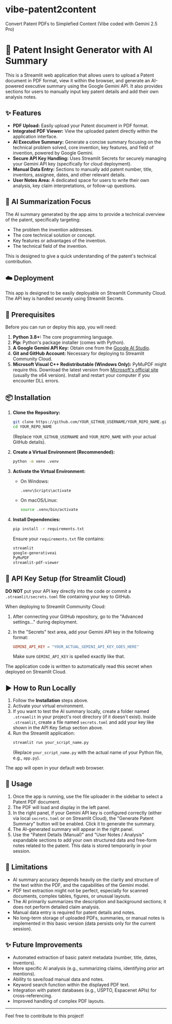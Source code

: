 # vibe-patent2content
Convert Patent PDFs to Simplefied Content (Vibe coded with Gemini 2.5 Pro)

# 📄 Patent Insight Generator with AI Summary

This is a Streamlit web application that allows users to upload a Patent document in PDF format, view it within the browser, and generate an AI-powered executive summary using the Google Gemini API. It also provides sections for users to manually input key patent details and add their own analysis notes.

## ✨ Features

*   **PDF Upload:** Easily upload your Patent document in PDF format.
*   **Integrated PDF Viewer:** View the uploaded patent directly within the application interface.
*   **AI Executive Summary:** Generate a concise summary focusing on the technical problem solved, core invention, key features, and field of invention, powered by Google Gemini.
*   **Secure API Key Handling:** Uses Streamlit Secrets for securely managing your Gemini API key (specifically for cloud deployment).
*   **Manual Data Entry:** Sections to manually add patent number, title, inventors, assignee, dates, and other relevant details.
*   **User Notes Area:** A dedicated space for users to write their own analysis, key claim interpretations, or follow-up questions.

## 🤖 AI Summarization Focus

The AI summary generated by the app aims to provide a technical overview of the patent, specifically targeting:

*   The problem the invention addresses.
*   The core technical solution or concept.
*   Key features or advantages of the invention.
*   The technical field of the invention.

This is designed to give a quick understanding of the patent's technical contribution.

## ☁️ Deployment

This app is designed to be easily deployable on Streamlit Community Cloud. The API key is handled securely using Streamlit Secrets.

## 🔑 Prerequisites

Before you can run or deploy this app, you will need:

1.  **Python 3.8+:** The core programming language.
2.  **Pip:** Python's package installer (comes with Python).
3.  **A Google Gemini API Key:** Obtain one from the [Google AI Studio](https://aistudio.google.com/app/apikey).
4.  **Git and GitHub Account:** Necessary for deploying to Streamlit Community Cloud.
5.  **Microsoft Visual C++ Redistributable (Windows Only):** PyMuPDF might require this. Download the latest version from [Microsoft's official site](https://learn.microsoft.com/en-us/cpp/windows/latest-supported-vc-redist?view=msvc-170) (usually the x64 version). Install and restart your computer if you encounter DLL errors.

## 📦 Installation

1.  **Clone the Repository:**
    ```bash
    git clone https://github.com/YOUR_GITHUB_USERNAME/YOUR_REPO_NAME.git
    cd YOUR_REPO_NAME
    ```
    (Replace `YOUR_GITHUB_USERNAME` and `YOUR_REPO_NAME` with your actual GitHub details).

2.  **Create a Virtual Environment (Recommended):**
    ```bash
    python -m venv .venv
    ```

3.  **Activate the Virtual Environment:**
    *   On Windows:
        ```bash
        .venv\Scripts\activate
        ```
    *   On macOS/Linux:
        ```bash
        source .venv/bin/activate
        ```

4.  **Install Dependencies:**
    ```bash
    pip install -r requirements.txt
    ```
    Ensure your `requirements.txt` file contains:
    ```txt
    streamlit
    google-generativeai
    PyMuPDF
    streamlit-pdf-viewer
    ```

## 🔐 API Key Setup (for Streamlit Cloud)

**DO NOT** put your API key directly into the code or commit a `.streamlit/secrets.toml` file containing your key to GitHub.

When deploying to Streamlit Community Cloud:

1.  After connecting your GitHub repository, go to the "Advanced settings..." during deployment.
2.  In the "Secrets" text area, add your Gemini API key in the following format:

    ```toml
    GEMINI_API_KEY = "YOUR_ACTUAL_GEMINI_API_KEY_GOES_HERE"
    ```
    Make sure `GEMINI_API_KEY` is spelled exactly like that.

The application code is written to automatically read this secret when deployed on Streamlit Cloud.

## ▶️ How to Run Locally

1.  Follow the **Installation** steps above.
2.  Activate your virtual environment.
3.  If you want to test the AI summary locally, create a folder named `.streamlit` in your project's root directory (if it doesn't exist). Inside `.streamlit`, create a file named `secrets.toml` and add your key like shown in the API Key Setup section above.
4.  Run the Streamlit application:
    ```bash
    streamlit run your_script_name.py
    ```
    (Replace `your_script_name.py` with the actual name of your Python file, e.g., `app.py`).

The app will open in your default web browser.

## 🚀 Usage

1.  Once the app is running, use the file uploader in the sidebar to select a Patent PDF document.
2.  The PDF will load and display in the left panel.
3.  In the right panel, if your Gemini API key is configured correctly (either via local `secrets.toml` or on Streamlit Cloud), the "Generate Patent Summary" button will be enabled. Click it to generate the summary.
4.  The AI-generated summary will appear in the right panel.
5.  Use the "Patent Details (Manual)" and "User Notes / Analysis" expandable sections to add your own structured data and free-form notes related to the patent. This data is stored temporarily in your session.

## 🤔 Limitations

*   AI summary accuracy depends heavily on the clarity and structure of the text within the PDF, and the capabilities of the Gemini model.
*   PDF text extraction might not be perfect, especially for scanned documents, complex tables, figures, or unusual layouts.
*   The AI primarily summarizes the description and background sections; it does not perform detailed claim analysis.
*   Manual data entry is required for patent details and notes.
*   No long-term storage of uploaded PDFs, summaries, or manual notes is implemented in this basic version (data persists only for the current session).

## ✨ Future Improvements

*   Automated extraction of basic patent metadata (number, title, dates, inventors).
*   More specific AI analysis (e.g., summarizing claims, identifying prior art mentions).
*   Ability to save/load manual data and notes.
*   Keyword search function within the displayed PDF text.
*   Integration with patent databases (e.g., USPTO, Espacenet APIs) for cross-referencing.
*   Improved handling of complex PDF layouts.

---

Feel free to contribute to this project!
